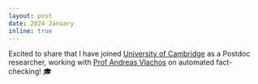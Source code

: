 ```yaml
---
layout: post
date: 2024 January
inline: true
---
```


Excited to share that I have joined [University of Cambridge](https://www.cst.cam.ac.uk/) as a Postdoc researcher, working with [Prof Andreas Vlachos](https://www.cst.cam.ac.uk/people/av308) on automated fact-checking! 🎓
